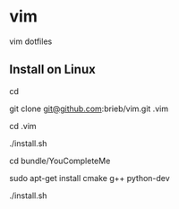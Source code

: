 vim
===

vim dotfiles

## Install on Linux

cd

git clone git@github.com:brieb/vim.git .vim

cd .vim

./install.sh

cd bundle/YouCompleteMe

sudo apt-get install cmake g++ python-dev

./install.sh
